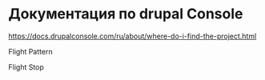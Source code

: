  # Документация по drupal Console
 https://docs.drupalconsole.com/ru/about/where-do-i-find-the-project.html


Flight Pattern

Flight Stop
